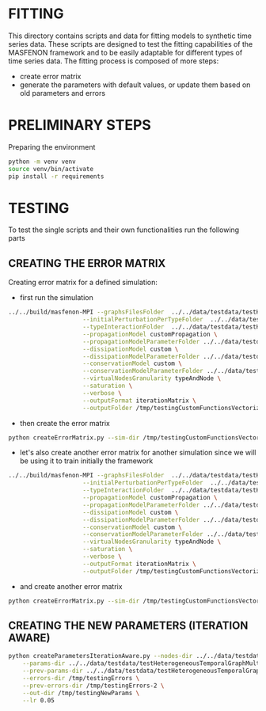 # FITTING
This directory contains scripts and data for fitting models to synthetic time series data. These scripts are designed to test the fitting capabilities of the MASFENON framework and to be easily adaptable for different types of time series data.
The fitting process is composed of more steps:
- create error matrix
- generate the parameters with default values, or update them based on old parameters and errors

# PRELIMINARY STEPS
Preparing the environment
```bash
python -m venv venv
source venv/bin/activate
pip install -r requirements
```

# TESTING
To test the single scripts and their own functionalities run the following parts

## CREATING THE ERROR MATRIX
Creating error matrix for a defined simulation:
- first run the simulation
```bash
../../build/masfenon-MPI --graphsFilesFolder  ../../data/testdata/testHeterogeneousGraph/graphs \
                     --initialPerturbationPerTypeFolder  ../../data/testdata/testHeterogeneousGraph/initialValuesPartialTypes \
                     --typeInteractionFolder  ../../data/testdata/testHeterogeneousGraph/interactions \
                     --propagationModel customPropagation \
                     --propagationModelParameterFolder ../../data/testdata/testHeterogeneousTemporalGraphMultipleInteractions/parameters/propagationParametersAllEqual \
                     --dissipationModel custom \
                     --dissipationModelParameterFolder ../../data/testdata/testHeterogeneousTemporalGraphMultipleInteractions/parameters/dissipationParametersAllEqual \
                     --conservationModel custom \
                     --conservationModelParameterFolder ../../data/testdata/testHeterogeneousTemporalGraphMultipleInteractions/parameters/conservationParametersAllEqual \
                     --virtualNodesGranularity typeAndNode \
                     --saturation \
                     --verbose \
                     --outputFormat iterationMatrix \
                     --outputFolder /tmp/testingCustomFunctionsVectorizedFinal
```
- then create the error matrix
```bash
python createErrorMatrix.py --sim-dir /tmp/testingCustomFunctionsVectorizedFinal/iterationMatrices --real-dir ../../data/testFitting/syntheticTimeSeries --out-dir /tmp/testingErrors 
```
- let's also create another error matrix for another simulation since we will be using it to train initially the framework
```bash
../../build/masfenon-MPI --graphsFilesFolder  ../../data/testdata/testHeterogeneousGraph/graphs \
                     --initialPerturbationPerTypeFolder  ../../data/testdata/testHeterogeneousGraph/initialValuesPartialTypes \
                     --typeInteractionFolder  ../../data/testdata/testHeterogeneousGraph/interactions \
                     --propagationModel customPropagation \
                     --propagationModelParameterFolder ../../data/testdata/testHeterogeneousTemporalGraphMultipleInteractions/parameters/propagationParameters \
                     --dissipationModel custom \
                     --dissipationModelParameterFolder ../../data/testdata/testHeterogeneousTemporalGraphMultipleInteractions/parameters/dissipationParameters \
                     --conservationModel custom \
                     --conservationModelParameterFolder ../../data/testdata/testHeterogeneousTemporalGraphMultipleInteractions/parameters/conservationParameters \
                     --virtualNodesGranularity typeAndNode \
                     --saturation \
                     --verbose \
                     --outputFormat iterationMatrix \
                     --outputFolder /tmp/testingCustomFunctionsVectorizedFinal-2
```
- and create another error matrix
```bash
python createErrorMatrix.py --sim-dir /tmp/testingCustomFunctionsVectorizedFinal-2/iterationMatrices --real-dir ../../data/testFitting/syntheticTimeSeries --out-dir /tmp/testingErrors-2 
```
## CREATING THE NEW PARAMETERS (ITERATION AWARE)
```bash
python createParametersIterationAware.py --nodes-dir ../../data/testdata/testHeterogeneousTemporalGraphMultipleInteractions/nodesDescriptionDifferentStructure \
    --params-dir ../../data/testdata/testHeterogeneousTemporalGraphMultipleInteractions/parameters/propagationParameters \
    --prev-params-dir ../../data/testdata/testHeterogeneousTemporalGraphMultipleInteractions/parameters/propagationParametersAllEqual \
    --errors-dir /tmp/testingErrors \
    --prev-errors-dir /tmp/testingErrors-2 \
    --out-dir /tmp/testingNewParams \
    --lr 0.05
```
